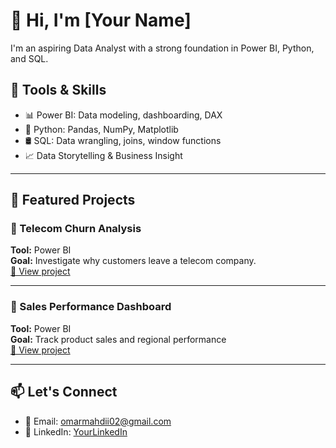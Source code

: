 # 👋 Hi, I'm [Your Name]
I'm an aspiring Data Analyst with a strong foundation in Power BI, Python, and SQL.

## 🧰 Tools & Skills
- 📊 Power BI: Data modeling, dashboarding, DAX
- 🐍 Python: Pandas, NumPy, Matplotlib
- 🛢️ SQL: Data wrangling, joins, window functions
- 📈 Data Storytelling & Business Insight

---

## 📁 Featured Projects

### 🔹 Telecom Churn Analysis
**Tool:** Power BI  
**Goal:** Investigate why customers leave a telecom company.  
[🔗 View project](https://github.com/omarmahdii/powerbi-telecom-churn-analysis.git)

---

### 🔹 Sales Performance Dashboard
**Tool:** Power BI  
**Goal:** Track product sales and regional performance  
[🔗 View project](https://github.com/yourusername/sales-dashboard)

---

## 📫 Let's Connect
- 📧 Email: omarmahdii02@gmail.com
- 💼 LinkedIn: [YourLinkedIn](www.linkedin.com/in/omar-mahdy-4a77b3373)
